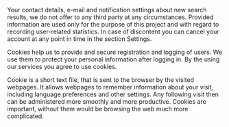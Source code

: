 Your contact details, e-mail and notification settings about new search results, we do not offer to any third party at any circumstances. Provided information are used only for the purpose of this project and with regard to recording user-related statistics. In case of discontent you can cancel your account at any point in time in the section Settings.

Cookies help us to provide and secure registration and logging of users. We use them to protect your personal information after logging in. By the using our services you agree to use cookies.

Cookie is a short text file, that is sent to the browser by the visited webpages. It allows webpages to remember information about your visit, including language preferences and other settings. Any following visit then can be administered more smoothly and more productive. Cookies are important, without them would be browsing the web much more complicated.
